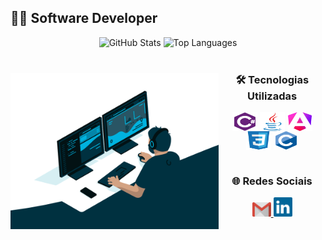 ## 👨‍💻 Software Developer

<div align="center">
  
  <img height="180em" src="https://github-readme-stats.vercel.app/api?username=MiguelMartins71&show_icons=true&theme=great-gatsby&include_all_commits=true&count_private=true" alt="GitHub Stats"/>
  <img height="180em" src="https://github-readme-stats.vercel.app/api/top-langs/?username=MiguelMartins71&layout=compact&langs_count=8&theme=great-gatsby" alt="Top Languages"/>
  
</div>

<br>

<div align="center">
  <img align="left" height="250" alt="Coding Time" src="code.gif">
  
  ### 🛠️ Tecnologias Utilizadas

  <div style="display: inline_block; margin-top: 10px;">
    <img align="center" height="30" width="40" alt="C#" src="https://raw.githubusercontent.com/devicons/devicon/master/icons/csharp/csharp-plain.svg">
    <img align="center" height="30" width="40" alt="Java" src="https://raw.githubusercontent.com/devicons/devicon/master/icons/java/java-original.svg">
    <img align="center" height="30" width="40" alt="Angular" src="https://raw.githubusercontent.com/devicons/devicon/master/icons/angular/angular-original.svg">
    <img align="center" height="30" width="40" alt="CSS3" src="https://raw.githubusercontent.com/devicons/devicon/master/icons/css3/css3-original.svg">
    <img align="center" height="30" width="40" alt="C" src="https://raw.githubusercontent.com/devicons/devicon/master/icons/c/c-original.svg">
  </div>
</div>

<br>

<div align="center">
  
  ### 🌐 Redes Sociais
  
  <a href="mailto:miguelhmc9@gmail.com">
    <img width="30" src="gmail.svg" alt="Gmail"/>
  </a>
  <a href="https://www.linkedin.com/in/miguel-carvalho-226522208/">
    <img width="30" src="linkedin.svg" alt="LinkedIn"/>
  </a>
  
</div>
